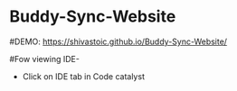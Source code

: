 # Buddy-Sync-Website

#DEMO: https://shivastoic.github.io/Buddy-Sync-Website/

#Fow viewing IDE- 
- Click on IDE tab in Code catalyst
